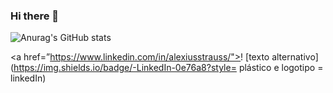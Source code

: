 ### Hi there 👋

![Anurag's GitHub stats](https://github-readme-stats.vercel.app/api?username=alexiusstrauss&theme=highcontrast&show_icons=true)


<a href=”https://www.linkedin.com/in/alexiusstrauss/">! [texto alternativo] (https://img.shields.io/badge/-LinkedIn-0e76a8?style= plástico e logotipo = linkedIn) </a>
